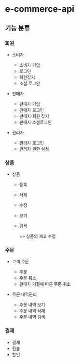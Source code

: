 # e-commerce-api

## 기능 분류

### 회원

- 소비자
  - 소비자 가입
  - 로그인
  - 회원찾기
  - 소셜 로그인

- 판매자
  - 판매자 가입
  - 판매자 로그인
  - 판매자 회원 찾기
  - 판매자 소셜로그인

- 관리자
  - 관리자 로그인
  - 관리자 권한 설정

### 상품

- 상품
  - 등록
  - 삭제
  - 수정
  - 보기
  - 검색
  
    => 상품의 재고 수정
  

### 주문

- 고객 주문
  - 주문
  - 주문 취소
  - 판매자 거절에 따른 주문 취소

- 주문 내역관리
  - 주문 내역 보기
  - 주문 내역 삭제
  - 주문 내역 검색
  

### 결제

- 결제
- 환불
- 할인